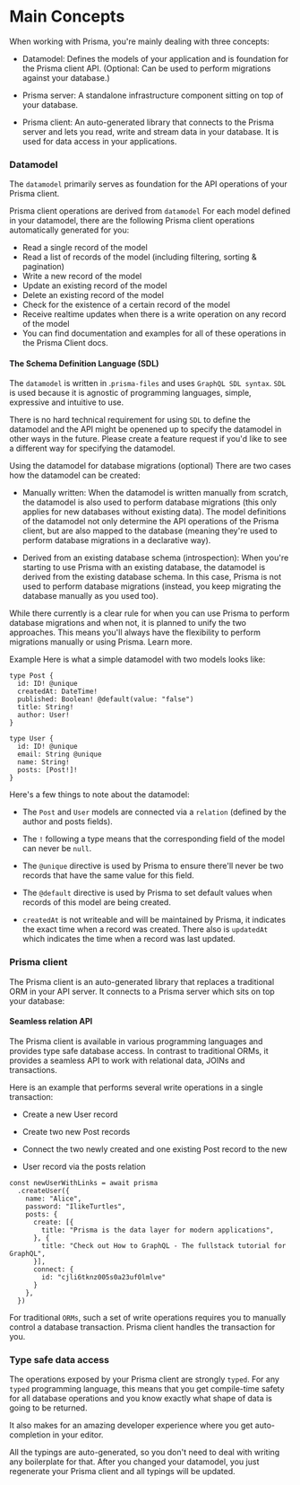 # Main Concepts

When working with Prisma, you're mainly dealing with three concepts:

- Datamodel: Defines the models of your application and is foundation for the Prisma client API. (Optional: Can be used to perform migrations against your database.)

- Prisma server: A standalone infrastructure component sitting on top of your database.

- Prisma client: An auto-generated library that connects to the Prisma server and lets you read, write and stream data in your database. It is used for data access in your applications.

### Datamodel

The ```datamodel``` primarily serves as foundation for the API operations of your Prisma client.

Prisma client operations are derived from ```datamodel```
For each model defined in your datamodel, there are the following Prisma client operations automatically generated for you:

- Read a single record of the model
- Read a list of records of the model (including filtering, sorting & pagination)
- Write a new record of the model
- Update an existing record of the model
- Delete an existing record of the model
- Check for the existence of a certain record of the model
- Receive realtime updates when there is a write operation on any record of the model
- You can find documentation and examples for all of these operations in the Prisma Client docs.

#### The Schema Definition Language (SDL)

The ```datamodel``` is written in .```prisma-files``` and uses ```GraphQL SDL syntax```. ```SDL``` is used because it is agnostic of programming languages, simple, expressive and intuitive to use.

There is no hard technical requirement for using ```SDL``` to define the datamodel and the API might be openened up to specify the datamodel in other ways in the future. Please create a feature request if you'd like to see a different way for specifying the datamodel.

Using the datamodel for database migrations (optional)
There are two cases how the datamodel can be created:

- Manually written: When the datamodel is written manually from scratch, the datamodel is also used to perform database migrations (this only applies for new databases without existing data). The model definitions of the datamodel not only determine the API operations of the Prisma client, but are also mapped to the database (meaning they're used to perform database migrations in a declarative way).

- Derived from an existing database schema (introspection): When you're starting to use Prisma with an existing database, the datamodel is derived from the existing database schema. In this case, Prisma is not used to perform database migrations (instead, you keep migrating the database manually as you used too).

While there currently is a clear rule for when you can use Prisma to perform database migrations and when not, it is planned to unify the two approaches. This means you'll always have the flexibility to perform migrations manually or using Prisma. Learn more.

Example
Here is what a simple datamodel with two models looks like:


```
type Post {
  id: ID! @unique
  createdAt: DateTime!
  published: Boolean! @default(value: "false")
  title: String!
  author: User!
}

type User {
  id: ID! @unique
  email: String @unique
  name: String!
  posts: [Post!]!
}

```
Here's a few things to note about the datamodel:

- The ```Post``` and ```User``` models are connected via a ```relation``` (defined by the author and posts fields).

- The ```!``` following a type means that the corresponding field of the model can never be ```null```.

- The ```@unique``` directive is used by Prisma to ensure there'll never be two records that have the same value for this field.

- The ```@default``` directive is used by Prisma to set default values when records of this model are being created.

- ```createdAt``` is not writeable and will be maintained by Prisma, it indicates the exact time when a record was created. There also is ```updatedAt``` which indicates the time when a record was last updated.

### Prisma client

 The Prisma client is an auto-generated library that replaces a traditional ORM in your API server. It connects to a Prisma server which sits on top your database:



#### Seamless relation API

The Prisma client is available in various programming languages and provides type safe database access. In contrast to traditional ORMs, it provides a seamless API to work with relational data, JOINs and transactions.

Here is an example that performs several write operations in a single transaction:

- Create a new User record

- Create two new Post records

- Connect the two newly created and one existing Post record to the new 

- User record via the posts relation

```
const newUserWithLinks = await prisma
  .createUser({
    name: "Alice",
    password: "IlikeTurtles",
    posts: {
      create: [{
        title: "Prisma is the data layer for modern applications",
      }, {
        title: "Check out How to GraphQL - The fullstack tutorial for GraphQL",
      }],
      connect: {
        id: "cjli6tknz005s0a23uf0lmlve"
      }
    }, 
  })
  ```
For traditional ```ORMs```, such a set of write operations requires you to manually control a database transaction. Prisma client handles the transaction for you.

### Type safe data access

The operations exposed by your Prisma client are strongly ```typed```. For any ```typed``` programming language, this means that you get compile-time safety for all database operations and you know exactly what shape of data is going to be returned.

It also makes for an amazing developer experience where you get auto-completion in your editor.

All the typings are auto-generated, so you don't need to deal with writing any boilerplate for that. After you changed your datamodel, you just regenerate your Prisma client and all typings will be updated.